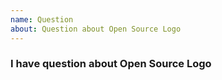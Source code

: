 ```yaml
---
name: Question
about: Question about Open Source Logo
---
```


### I have question about Open Source Logo

<!-- add your question here -->
